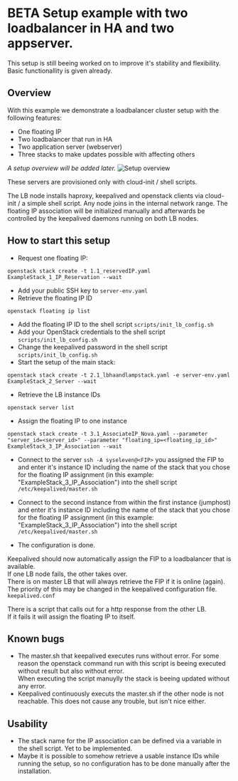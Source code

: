 # BETA Setup example with two loadbalancer in HA and two appserver.
This setup is still beeing worked on to improve it's stability and flexibility.  
Basic functionallity is given already.

## Overview

 With this example we demonstrate a loadbalancer cluster setup with the following features:

* One floating IP
* Two loadbalancer that run in HA
* Two application server (webserver)
* Three stacks to make updates possible with affecting others

*A setup overview will be added later.*
![Setup overview](img/setup_overview.png)

These servers are provisioned only with cloud-init / shell scripts. 

The LB node installs haproxy, keepalived and openstack clients via cloud-init / a simple shell script.
Any node joins in the internal network range.
The floating IP association will be initialized manually and afterwards be controlled by the keepalived daemons running on both LB nodes.

## How to start this setup

* Request one floating IP:
```
openstack stack create -t 1.1_reservedIP.yaml ExampleStack_1_IP_Reservation --wait
```

* Add your public SSH key to `server-env.yaml`
* Retrieve the floating IP ID
```
openstack floating ip list
```
* Add the floating IP ID to the shell script `scripts/init_lb_config.sh`
* Add your OpenStack credentials to the shell script `scripts/init_lb_config.sh`
* Change the keepalived password in the shell script `scripts/init_lb_config.sh`
* Start the setup of the main stack:
```
openstack stack create -t 2.1_lbhaandlampstack.yaml -e server-env.yaml ExampleStack_2_Server --wait
```
* Retrieve the LB instance IDs
```
openstack server list
```
* Assign the floating IP to one instance
```
openstack stack create -t 3.1_AssociateIP_Nova.yaml --parameter "server_id=<server_id>" --parameter "floating_ip=<floating_ip_id>" ExampleStack_3_IP_Association --wait
```
* Connect to the server `ssh -A syseleven@<FIP>` you assigned the FIP to and enter it's instance ID including the name of the stack that you chose for the floating IP assignment (in this example: "ExampleStack_3_IP_Association") into the shell script `/etc/keepalived/master.sh`

* Connect to the second instance from within the first instance (jumphost) and enter it's instance ID including the name of the stack that you chose for the floating IP assignment (in this example: "ExampleStack_3_IP_Association") into the shell script `/etc/keepalived/master.sh`

* The configuration is done. 

Keepalived should now automatically assign the FIP to a loadbalancer that is available.  
If one LB node fails, the other takes over.  
There is on master LB that will always retrieve the FIP if it is online (again).  
The priority of this may be changed in the keepalived configuration file. `keepalived.conf`

There is a script that calls out for a http response from the other LB.  
If it fails it will assign the floating IP to itself.

## Known bugs
* The master.sh that keepalived executes runs without error. For some reason the openstack command run with this script is beeing executed without result but also without error.  
When executing the script manuylly the stack is beeing updated without any error.
* Keepalived continuously executs the master.sh if the other node is not reachable. This does not cause any trouble, but isn't nice either.

## Usability
* The stack name for the IP association can be defined via a variable in the shell script. Yet to be implemented.
* Maybe it is possible to somehow retrieve a usable instance IDs while running the setup, so no configuration has to be done manually after the installation.
